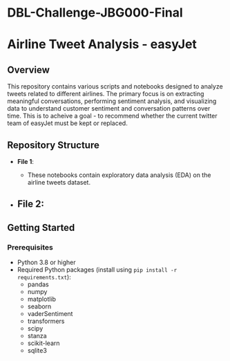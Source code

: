 # DBL-Challenge-JBG000-Final

# Airline Tweet Analysis - easyJet 

## Overview
This repository contains various scripts and notebooks designed to analyze tweets related to different airlines. The primary focus is on extracting meaningful conversations, performing sentiment analysis, and visualizing data to understand customer sentiment and conversation patterns over time. This is to acheive a goal - to recommend whether the current twitter team of easyJet must be kept or replaced.

## Repository Structure

- **File 1**:
  - These notebooks contain exploratory data analysis (EDA) on the airline tweets dataset.

- **File 2**:
  -

## Getting Started

### Prerequisites
- Python 3.8 or higher
- Required Python packages (install using `pip install -r requirements.txt`):
  - pandas
  - numpy
  - matplotlib
  - seaborn
  - vaderSentiment
  - transformers
  - scipy
  - stanza
  - scikit-learn
  - sqlite3
